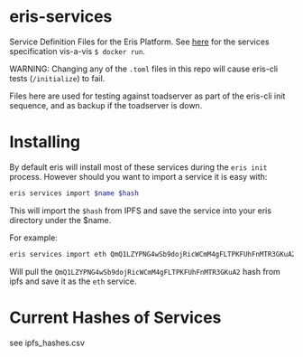 # eris-services
Service Definition Files for the Eris Platform. See [here](https://docs.erisindustries.com/documentation/eris-cli/0.11.0/services_specification/) for the services specification vis-a-vis `$ docker run`.

WARNING: Changing any of the `.toml` files in this repo will cause eris-cli tests (`/initialize`) to fail.

Files here are used for testing against toadserver as part of the eris-cli init sequence, and as backup if the toadserver is down.

# Installing

By default eris will install most of these services during the `eris init` process. However should you want to import a service it is easy with:

```bash
eris services import $name $hash
```

This will import the `$hash` from IPFS and save the service into your eris directory under the $name.

For example:

```bash
eris services import eth QmQ1LZYPNG4wSb9dojRicWCmM4gFLTPKFUhFnMTR3GKuA2
```

Will pull the `QmQ1LZYPNG4wSb9dojRicWCmM4gFLTPKFUhFnMTR3GKuA2` hash from ipfs and save it as the `eth` service.

# Current Hashes of Services

see ipfs_hashes.csv
